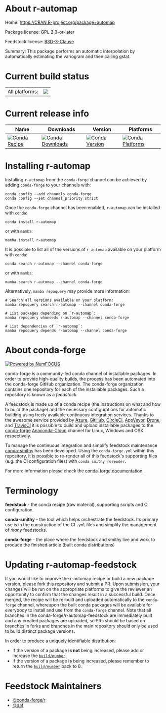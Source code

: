 About r-automap
===============

Home: https://CRAN.R-project.org/package=automap

Package license: GPL-2.0-or-later

Feedstock license: [BSD-3-Clause](https://github.com/conda-forge/r-automap-feedstock/blob/main/LICENSE.txt)

Summary: This package performs an automatic interpolation by automatically estimating the variogram and then calling gstat.

Current build status
====================


<table><tr><td>All platforms:</td>
    <td>
      <a href="https://dev.azure.com/conda-forge/feedstock-builds/_build/latest?definitionId=981&branchName=main">
        <img src="https://dev.azure.com/conda-forge/feedstock-builds/_apis/build/status/r-automap-feedstock?branchName=main">
      </a>
    </td>
  </tr>
</table>

Current release info
====================

| Name | Downloads | Version | Platforms |
| --- | --- | --- | --- |
| [![Conda Recipe](https://img.shields.io/badge/recipe-r--automap-green.svg)](https://anaconda.org/conda-forge/r-automap) | [![Conda Downloads](https://img.shields.io/conda/dn/conda-forge/r-automap.svg)](https://anaconda.org/conda-forge/r-automap) | [![Conda Version](https://img.shields.io/conda/vn/conda-forge/r-automap.svg)](https://anaconda.org/conda-forge/r-automap) | [![Conda Platforms](https://img.shields.io/conda/pn/conda-forge/r-automap.svg)](https://anaconda.org/conda-forge/r-automap) |

Installing r-automap
====================

Installing `r-automap` from the `conda-forge` channel can be achieved by adding `conda-forge` to your channels with:

```
conda config --add channels conda-forge
conda config --set channel_priority strict
```

Once the `conda-forge` channel has been enabled, `r-automap` can be installed with `conda`:

```
conda install r-automap
```

or with `mamba`:

```
mamba install r-automap
```

It is possible to list all of the versions of `r-automap` available on your platform with `conda`:

```
conda search r-automap --channel conda-forge
```

or with `mamba`:

```
mamba search r-automap --channel conda-forge
```

Alternatively, `mamba repoquery` may provide more information:

```
# Search all versions available on your platform:
mamba repoquery search r-automap --channel conda-forge

# List packages depending on `r-automap`:
mamba repoquery whoneeds r-automap --channel conda-forge

# List dependencies of `r-automap`:
mamba repoquery depends r-automap --channel conda-forge
```


About conda-forge
=================

[![Powered by
NumFOCUS](https://img.shields.io/badge/powered%20by-NumFOCUS-orange.svg?style=flat&colorA=E1523D&colorB=007D8A)](https://numfocus.org)

conda-forge is a community-led conda channel of installable packages.
In order to provide high-quality builds, the process has been automated into the
conda-forge GitHub organization. The conda-forge organization contains one repository
for each of the installable packages. Such a repository is known as a *feedstock*.

A feedstock is made up of a conda recipe (the instructions on what and how to build
the package) and the necessary configurations for automatic building using freely
available continuous integration services. Thanks to the awesome service provided by
[Azure](https://azure.microsoft.com/en-us/services/devops/), [GitHub](https://github.com/),
[CircleCI](https://circleci.com/), [AppVeyor](https://www.appveyor.com/),
[Drone](https://cloud.drone.io/welcome), and [TravisCI](https://travis-ci.com/)
it is possible to build and upload installable packages to the
[conda-forge](https://anaconda.org/conda-forge) [Anaconda-Cloud](https://anaconda.org/)
channel for Linux, Windows and OSX respectively.

To manage the continuous integration and simplify feedstock maintenance
[conda-smithy](https://github.com/conda-forge/conda-smithy) has been developed.
Using the ``conda-forge.yml`` within this repository, it is possible to re-render all of
this feedstock's supporting files (e.g. the CI configuration files) with ``conda smithy rerender``.

For more information please check the [conda-forge documentation](https://conda-forge.org/docs/).

Terminology
===========

**feedstock** - the conda recipe (raw material), supporting scripts and CI configuration.

**conda-smithy** - the tool which helps orchestrate the feedstock.
                   Its primary use is in the construction of the CI ``.yml`` files
                   and simplify the management of *many* feedstocks.

**conda-forge** - the place where the feedstock and smithy live and work to
                  produce the finished article (built conda distributions)


Updating r-automap-feedstock
============================

If you would like to improve the r-automap recipe or build a new
package version, please fork this repository and submit a PR. Upon submission,
your changes will be run on the appropriate platforms to give the reviewer an
opportunity to confirm that the changes result in a successful build. Once
merged, the recipe will be re-built and uploaded automatically to the
`conda-forge` channel, whereupon the built conda packages will be available for
everybody to install and use from the `conda-forge` channel.
Note that all branches in the conda-forge/r-automap-feedstock are
immediately built and any created packages are uploaded, so PRs should be based
on branches in forks and branches in the main repository should only be used to
build distinct package versions.

In order to produce a uniquely identifiable distribution:
 * If the version of a package **is not** being increased, please add or increase
   the [``build/number``](https://docs.conda.io/projects/conda-build/en/latest/resources/define-metadata.html#build-number-and-string).
 * If the version of a package **is** being increased, please remember to return
   the [``build/number``](https://docs.conda.io/projects/conda-build/en/latest/resources/define-metadata.html#build-number-and-string)
   back to 0.

Feedstock Maintainers
=====================

* [@conda-forge/r](https://github.com/conda-forge/r/)
* [@daf](https://github.com/daf/)

